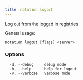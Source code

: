 ```yaml
---
title: notation logout
---
```


Log out from the logged in registries

General usage:
```
notation logout [flags] <server>
```

### Options

```
  -d, --debug     debug mode
  -h, --help      help for logout
  -v, --verbose   verbose mode
```

